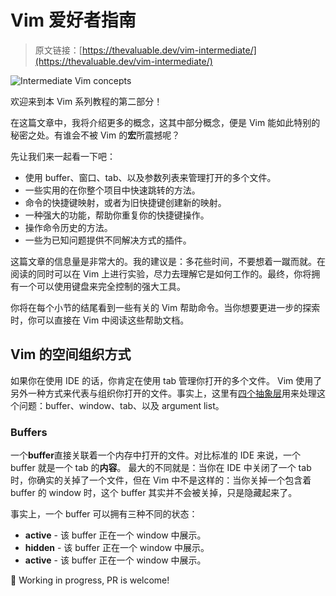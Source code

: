 # Vim 爱好者指南

> 原文链接：[https://thevaluable.dev/vim-intermediate/](https://thevaluable.dev/vim-intermediate/)

![Intermediate Vim concepts](https://thevaluable.dev/images/2020/vim_intermediate/vim_coffee.webp)

欢迎来到本 Vim 系列教程的第二部分！

<!-- TODO 通用菜单 -->

在这篇文章中，我将介绍更多的概念，这其中部分概念，便是 Vim 能如此特别的秘密之处。有谁会不被 Vim 的**宏**所震撼呢？

先让我们来一起看一下吧：

- 使用 buffer、窗口、tab、以及参数列表来管理打开的多个文件。
- 一些实用的在你整个项目中快速跳转的方法。
- 命令的快捷键映射，或者为旧快捷键创建新的映射。
- 一种强大的功能，帮助你重复你的快捷键操作。
- 操作命令历史的方法。
- 一些为已知问题提供不同解决方式的插件。

这篇文章的信息量是非常大的。我的建议是：多花些时间，不要想着一蹴而就。在阅读的同时可以在 Vim 上进行实验，尽力去理解它是如何工作的。最终，你将拥有一个可以使用键盘来完全控制的强大工具。

你将在每个小节的结尾看到一些有关的 Vim 帮助命令。当你想要更进一步的探索时，你可以直接在 Vim 中阅读这些帮助文档。

## Vim 的空间组织方式

如果你在使用 IDE 的话，你肯定在使用 tab 管理你打开的多个文件。 Vim 使用了另外一种方式来代表与组织你打开的文件。事实上，这里有[四个抽象层](https://thevaluable.dev/abstraction-type-software-example/)用来处理这个问题：buffer、window、tab、以及 argument list。

### Buffers

一个**buffer**直接关联着一个内存中打开的文件。对比标准的 IDE 来说，一个 buffer 就是一个 tab 的**内容**。 最大的不同就是：当你在 IDE 中关闭了一个 tab 时，你确实的关掉了一个文件，但在 Vim 中不是这样的：当你关掉一个包含着 buffer 的 window 时，这个 buffer 其实并不会被关掉，只是隐藏起来了。

事实上，一个 buffer 可以拥有三种不同的状态：

- **active** - 该 buffer 正在一个 window 中展示。
- **hidden** - 该 buffer 正在一个 window 中展示。
- **active** - 该 buffer 正在一个 window 中展示。

🚧 Working in progress, PR is welcome!
